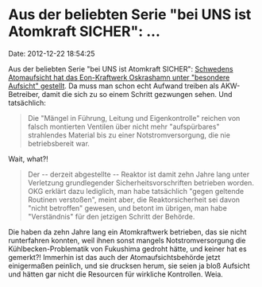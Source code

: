 Aus der beliebten Serie \"bei UNS ist Atomkraft SICHER\": \...
==============================================================

Date: 2012-12-22 18:54:25

Aus der beliebten Serie \"bei UNS ist Atomkraft SICHER\": [Schwedens
Atomaufsicht hat das Eon-Kraftwerk Oskrashamn unter \"besondere
Aufsicht\"
gestellt](http://www.klimaretter.info/energie/hintergrund/12699-eon-atomreaktor-10-jahre-ohne-notstrom).
Da muss man schon echt Aufwand treiben als AKW-Betreiber, damit die sich
zu so einem Schritt gezwungen sehen. Und tatsächlich:

> Die \"Mängel in Führung, Leitung und Eigenkontrolle\" reichen von
> falsch montierten Ventilen über nicht mehr \"aufspürbares\"
> strahlendes Material bis zu einer Notstromversorgung, die nie
> betriebsbereit war.

Wait, what?!

> Der -- derzeit abgestellte -- Reaktor ist damit zehn Jahre lang unter
> Verletzung grundlegender Sicherheitsvorschriften betrieben worden. OKG
> erklärt dazu lediglich, man habe tatsächlich \"gegen geltende Routinen
> verstoßen\", meint aber, die Reaktorsicherheit sei davon \"nicht
> betroffen\" gewesen, und betont im übrigen, man habe \"Verständnis\"
> für den jetzigen Schritt der Behörde.

Die haben da zehn Jahre lang ein Atomkraftwerk betrieben, das sie nicht
runterfahren konnten, weil ihnen sonst mangels Notstromversorgung die
Kühlbecken-Problematik von Fukushima gedroht hätte, und keiner hat es
gemerkt?! Immerhin ist das auch der Atomaufsichtsbehörde jetzt
einigermaßen peinlich, und sie drucksen herum, sie seien ja bloß
Aufsicht und hätten gar nicht die Resourcen für wirkliche Kontrollen.
Weia.

